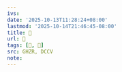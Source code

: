 ```yaml
---
ivs:
date: '2025-10-13T11:28:24+08:00'
lastmod: '2025-10-14T21:46:45-08:00'
title: 󰜻
url: 󰜻
tags: [𤩭, 𤩭]
src: GHZR, DCCV
note:
---
```


